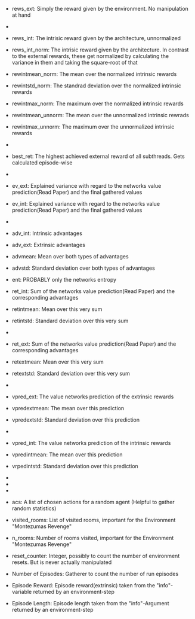 * rews_ext: Simply the reward given by the environment. No manipulation at hand
* 
* rews_int: The intrisic reward given by the architecture, unnormalized
* rews_int_norm: The intrisic reward given by the architecture. In contrast to the external rewards, these get      normalized by calculating the variance in them and taking the square-root of that
* rewintmean_norm: The mean over the normalized intrinsic rewards
* rewintstd_norm: The standrad deviation over the normalized intrinsic rewards
* rewintmax_norm: The maximum over the normalized intrinsic rewards
* rewintmean_unnorm: The mean over the unnormalized intrinsic rewrads
* rewintmax_unnorm: The maximum over the unnormalized intrinsic rewards
* 
* best_ret: The highest achieved external reward of all subthreads. Gets calculated episode-wise
* 
* ev_ext: Explained variance with regard to the networks value prediction(Read Paper) and the final gathered values
* ev_int: Explained variance with regard to the networks value prediction(Read Paper) and the final gathered values
* 
* adv_int: Intrinsic advantages
* adv_ext: Extrinsic advantages
* advmean: Mean over both types of advantages
* advstd: Standard deviation over both types of advantages

* ent: PROBABLY only the networks entropy

* ret_int: Sum of the networks value prediction(Read Paper) and the corresponding advantages
* retintmean: Mean over this very sum
* retintstd: Standard deviation over this very sum
* 
* ret_ext: Sum of the networks value prediction(Read Paper) and the corresponding advantages
* retextmean: Mean over this very sum
* retextstd: Standard deviation over this very sum

*  
* vpred_ext: The value networks prediction of the extrinsic rewards
* vpredextmean: The mean over this prediction
* vpredextstd: Standard deviation over this prediction
* 
* vpred_int: The value networks prediction of the intrinsic rewards
* vpredintmean: The mean over this prediction
* vrpedintstd: Standard deviation over this prediction
* 
* 
* 
* acs: A list of chosen actions for a random agent (Helpful to gather random statistics)
* visited_rooms: List of visited rooms, important for the Environment "Montezumas Revenge"
* n_rooms: Number of rooms visited, important for the Environment "Montezumas Revenge"
* reset_counter: Integer, possibly to count the number of environment resets. But is never actually manipulated
* Number of Episodes: Gatherer to count the number of run episodes
* Episode Reward: Episode reward(extrinsic) taken from the "info"-variable returned by an environment-step
* Episode Length: Episode length taken from the "info"-Argument returned by an environment-step